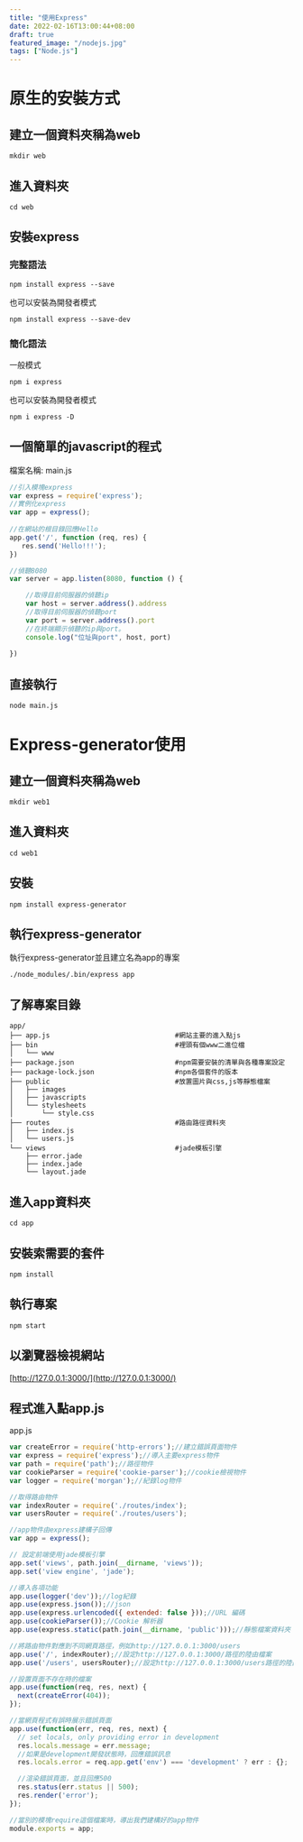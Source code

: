 ```yaml
---
title: "使用Express"
date: 2022-02-16T13:00:44+08:00
draft: true
featured_image: "/nodejs.jpg"
tags: ["Node.js"]
---
```


# 原生的安裝方式

## 建立一個資料夾稱為web
```
mkdir web
```

## 進入資料夾
```
cd web
```

## 安裝express

### 完整語法

```
npm install express --save
```
也可以安裝為開發者模式
```
npm install express --save-dev
```

### 簡化語法

一般模式
```
npm i express
```
也可以安裝為開發者模式
```
npm i express -D
```

## 一個簡單的javascript的程式

檔案名稱: main.js

```javascript
//引入模塊express
var express = require('express');
//實例化express
var app = express();
 
//在網站的根目錄回應Hello
app.get('/', function (req, res) {
   res.send('Hello!!!');
})

//偵聽8080
var server = app.listen(8080, function () {

    //取得目前伺服器的偵聽ip
    var host = server.address().address
    //取得目前伺服器的偵聽port
    var port = server.address().port
    //在終端顯示偵聽的ip與port。
    console.log("位址與port", host, port)
 
})
```

## 直接執行

```bash
node main.js
```

# Express-generator使用

## 建立一個資料夾稱為web

```
mkdir web1
```

## 進入資料夾

```
cd web1
```

## 安裝

```
npm install express-generator
```

## 執行express-generator

執行express-generator並且建立名為app的專案

```
./node_modules/.bin/express app
```

## 了解專案目錄

```
app/                                     
├── app.js                               #網站主要的進入點js
├── bin                                  #裡頭有個www二進位檔
│   └── www                              
├── package.json                         #npm需要安裝的清單與各種專案設定
├── package-lock.json                    #npm各個套件的版本
├── public                               #放置圖片與css,js等靜態檔案
│   ├── images                           
│   ├── javascripts                      
│   └── stylesheets                      
│       └── style.css                    
├── routes                               #路由路徑資料夾
│   ├── index.js                         
│   └── users.js                         
└── views                                #jade模板引擎
    ├── error.jade                       
    ├── index.jade                       
    └── layout.jade  
```

## 進入app資料夾

```
cd app
```

## 安裝索需要的套件

```
npm install
```

## 執行專案

```
npm start
```

## 以瀏覽器檢視網站

[http://127.0.0.1:3000/](http://127.0.0.1:3000/)

## 程式進入點app.js

app.js
```javascript
var createError = require('http-errors');//建立錯誤頁面物件
var express = require('express');//導入主要express物件
var path = require('path');//路徑物件
var cookieParser = require('cookie-parser');//cookie檢視物件
var logger = require('morgan');//紀錄log物件

//取得路由物件
var indexRouter = require('./routes/index');
var usersRouter = require('./routes/users');

//app物件由express建構子回傳
var app = express();

// 設定前端使用jade模板引擎
app.set('views', path.join(__dirname, 'views'));
app.set('view engine', 'jade');

//導入各項功能
app.use(logger('dev'));//log紀錄
app.use(express.json());//json
app.use(express.urlencoded({ extended: false }));//URL 編碼
app.use(cookieParser());//Cookie 解析器
app.use(express.static(path.join(__dirname, 'public')));//靜態檔案資料夾

//將路由物件對應到不同網頁路徑，例如http://127.0.0.1:3000/users
app.use('/', indexRouter);//設定http://127.0.0.1:3000/路徑的陸由檔案
app.use('/users', usersRouter);//設定http://127.0.0.1:3000/users路徑的陸由檔案

//設置頁面不存在時的檔案
app.use(function(req, res, next) {
  next(createError(404));
});

//當網頁程式有誤時展示錯誤頁面
app.use(function(err, req, res, next) {
  // set locals, only providing error in development
  res.locals.message = err.message;
  //如果是development開發狀態時，回應錯誤訊息
  res.locals.error = req.app.get('env') === 'development' ? err : {};

  //渲染錯誤頁面，並且回應500
  res.status(err.status || 500);
  res.render('error');
});

//當別的模塊require這個檔案時，導出我們建構好的app物件
module.exports = app;
```